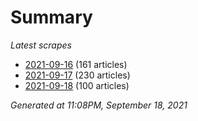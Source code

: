 # Summary
*Latest scrapes*
* [2021-09-16](https://github.com/nuuuwan/news_lk/blob/data/news_lk.2021-09-16.json) (161 articles)
* [2021-09-17](https://github.com/nuuuwan/news_lk/blob/data/news_lk.2021-09-17.json) (230 articles)
* [2021-09-18](https://github.com/nuuuwan/news_lk/blob/data/news_lk.2021-09-18.json) (100 articles)

*Generated at 11:08PM, September 18, 2021*